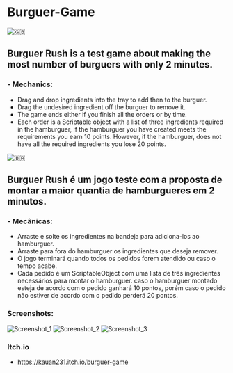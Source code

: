 # Burguer-Game
![🇬🇧](https://github.githubassets.com/images/icons/emoji/unicode/1f1ec-1f1e7.png?v8)
## Burguer Rush is a test game about making the most number of burguers with only 2 minutes.
### - Mechanics:
  - Drag and drop ingredients into the tray to add then to the burguer.
  - Drag the undesired ingredient off the burguer to remove it.
  - The game ends either if you finish all the orders or by time.
  - Each order is a Scriptable object with a list of three ingredients required in the hamburguer,
    if the hamburguer you have created meets the requirements you earn 10 points. However, if the hamburguer,
    does not have all the required ingredients you lose 20 points.

![🇧🇷](https://github.githubassets.com/images/icons/emoji/unicode/1f1e7-1f1f7.png?v8)
## Burguer Rush é um jogo teste com a proposta de montar a maior quantia de hamburgueres em 2 minutos.
### - Mecânicas:
  - Arraste e solte os ingredientes na bandeja para adiciona-los ao hamburguer.
  - Arraste para fora do hamburguer os ingredientes que deseja remover.
  - O jogo terminará quando todos os pedidos forem atendido ou caso o tempo acabe.
  - Cada pedido é um ScriptableObject com uma lista de três ingredientes necessários para montar o hamburguer.
    caso o hamburguer montado esteja de acordo com o pedido ganhará 10 pontos, porém caso o pedido não estiver
    de acordo com o pedido perderá 20 pontos.
    
### Screenshots:
![Screenshot_1](https://github.com/Kauan231/Burguer-Game/assets/63317471/3adab569-7d28-465f-9562-d9211a42843f)
![Screenshot_2](https://github.com/Kauan231/Burguer-Game/assets/63317471/0ccda9d0-7cb9-4a20-89c8-a27ad73479da)
![Screenshot_3](https://github.com/Kauan231/Burguer-Game/assets/63317471/c3a1df9f-5e8a-4739-91e7-6d894c67f193)


### Itch.io
  - https://kauan231.itch.io/burguer-game
